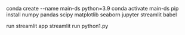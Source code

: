 conda create --name main-ds python=3.9
conda activate main-ds
pip install numpy pandas scipy matplotlib seaborn jupyter streamlit babel

run streamlit app
streamlit run python1.py
